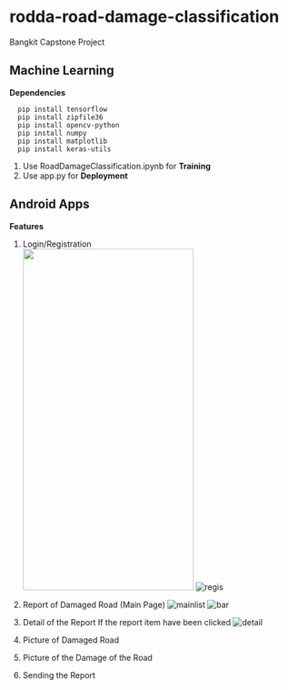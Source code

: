 # rodda-road-damage-classification
Bangkit Capstone Project

## Machine Learning

**Dependencies**
```
  pip install tensorflow
  pip install zipfile36
  pip install opencv-python
  pip install numpy
  pip install matplotlib
  pip install keras-utils
```

1. Use RoadDamageClassification.ipynb for **Training**
2. Use app.py for **Deployment**

## Android Apps

**Features**
1. Login/Registration  
<img src="https://user-images.githubusercontent.com/79303742/121196274-8a8dce00-c89a-11eb-9f80-c85a91224720.jpg" width="300" height="600"> ![regis](https://user-images.githubusercontent.com/79303742/121196348-9d080780-c89a-11eb-8d30-4b45f1f47b15.jpg)
2. Report of Damaged Road (Main Page)
![mainlist](https://user-images.githubusercontent.com/79303742/121196516-bf9a2080-c89a-11eb-93de-4f1c7edf70c8.jpg) ![bar](https://user-images.githubusercontent.com/79303742/121196552-c9238880-c89a-11eb-89a5-b2a5cbd2dbf2.jpg)
3. Detail of the Report
If the report item have been clicked
![detail](https://user-images.githubusercontent.com/79303742/121196775-f53f0980-c89a-11eb-8e26-1f8480a9c561.jpg)
4. Picture of Damaged Road
 
7. Picture of the Damage of the Road
8. Sending the Report
